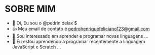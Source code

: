 # SOBRE MIM 

- 👋 Oi, Eu sou o @pedrin delax $
- :+1: Meu email de contato é pedrohenriquefeliciano123@gmail.com
- 👀 Sou interessado em aprender e programar novas linguagens ...
- 🌱 Eu estou aprendendo a programar recentemente a linguagem JavaScript e Scratch ...


<!---
BL4ZEE/BL4ZEE is a ✨ special ✨ repository because its `README.md` (this file) appears on your GitHub profile.
You can click the Preview link to take a look at your changes.
--->
